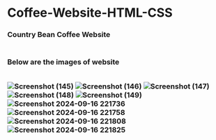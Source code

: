 # Coffee-Website-HTML-CSS
<h3>Country Bean Coffee Website<h3><br>
Below are the images of website<br><br>

![Screenshot (145)](https://github.com/user-attachments/assets/de6cc757-bfc2-4abf-a9b7-6ccd578e0fda)
![Screenshot (146)](https://github.com/user-attachments/assets/38361408-3884-4c17-aadb-4bce855cfbf0)
![Screenshot (147)](https://github.com/user-attachments/assets/0db38392-e2ea-42af-b7a2-6f02bbc970fe)
![Screenshot (148)](https://github.com/user-attachments/assets/635b840c-d649-4933-bb8e-dcca3fe2df58)
![Screenshot (149)](https://github.com/user-attachments/assets/5f44f6c1-3eb7-4e5f-a004-ef41f9aec67f)
![Screenshot 2024-09-16 221736](https://github.com/user-attachments/assets/dc31a367-c45f-4787-aae0-200d7963a2c2)
![Screenshot 2024-09-16 221758](https://github.com/user-attachments/assets/235105f6-84a7-4498-ab1b-d80c743f03dc)
![Screenshot 2024-09-16 221808](https://github.com/user-attachments/assets/dd734235-3369-4999-b17a-8d09f8cf7998)
![Screenshot 2024-09-16 221825](https://github.com/user-attachments/assets/2e350fbc-aa7e-4408-ad44-f47d090bc4f9)
